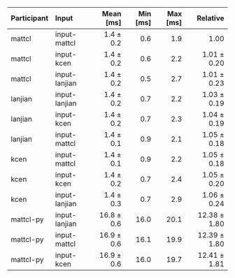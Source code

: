 | Participant | Input | Mean [ms] | Min [ms] | Max [ms] | Relative |
|:---|:---|---:|---:|---:|---:|
| mattcl | input-mattcl | 1.4 ± 0.2 | 0.6 | 1.9 | 1.00 |
| mattcl | input-kcen | 1.4 ± 0.2 | 0.6 | 2.2 | 1.01 ± 0.20 |
| mattcl | input-lanjian | 1.4 ± 0.2 | 0.5 | 2.7 | 1.01 ± 0.23 |
| lanjian | input-lanjian | 1.4 ± 0.2 | 0.7 | 2.2 | 1.03 ± 0.19 |
| lanjian | input-kcen | 1.4 ± 0.2 | 0.7 | 2.3 | 1.04 ± 0.19 |
| lanjian | input-mattcl | 1.4 ± 0.1 | 0.9 | 2.1 | 1.05 ± 0.18 |
| kcen | input-mattcl | 1.4 ± 0.1 | 0.9 | 2.2 | 1.05 ± 0.18 |
| kcen | input-kcen | 1.4 ± 0.2 | 0.7 | 2.4 | 1.05 ± 0.20 |
| kcen | input-lanjian | 1.4 ± 0.3 | 0.7 | 2.9 | 1.06 ± 0.24 |
| mattcl-py | input-lanjian | 16.8 ± 0.6 | 16.0 | 20.1 | 12.38 ± 1.80 |
| mattcl-py | input-mattcl | 16.9 ± 0.6 | 16.1 | 19.9 | 12.39 ± 1.80 |
| mattcl-py | input-kcen | 16.9 ± 0.6 | 16.0 | 19.7 | 12.41 ± 1.81 |
